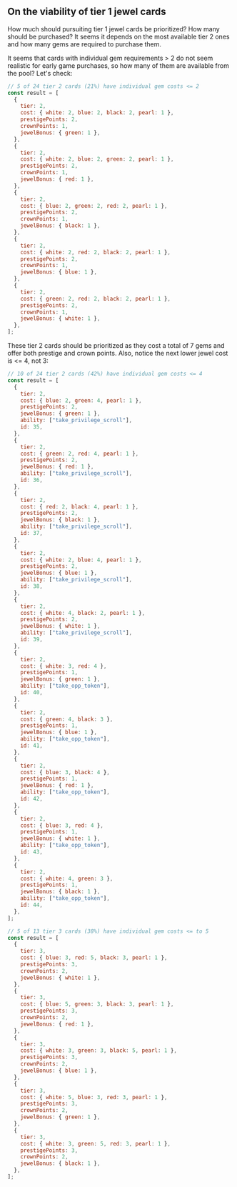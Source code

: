 ## On the viability of tier 1 jewel cards

How much should pursuiting tier 1 jewel cards be prioritized? How many should be purchased? It seems it depends on the most available tier 2 ones and how many gems are required to purchase them.

It seems that cards with individual gem requirements > 2 do not seem realistic for early game purchases, so how many of them are available from the pool? Let's check:

```js
// 5 of 24 tier 2 cards (21%) have individual gem costs <= 2
const result = [
  {
    tier: 2,
    cost: { white: 2, blue: 2, black: 2, pearl: 1 },
    prestigePoints: 2,
    crownPoints: 1,
    jewelBonus: { green: 1 },
  },
  {
    tier: 2,
    cost: { white: 2, blue: 2, green: 2, pearl: 1 },
    prestigePoints: 2,
    crownPoints: 1,
    jewelBonus: { red: 1 },
  },
  {
    tier: 2,
    cost: { blue: 2, green: 2, red: 2, pearl: 1 },
    prestigePoints: 2,
    crownPoints: 1,
    jewelBonus: { black: 1 },
  },
  {
    tier: 2,
    cost: { white: 2, red: 2, black: 2, pearl: 1 },
    prestigePoints: 2,
    crownPoints: 1,
    jewelBonus: { blue: 1 },
  },
  {
    tier: 2,
    cost: { green: 2, red: 2, black: 2, pearl: 1 },
    prestigePoints: 2,
    crownPoints: 1,
    jewelBonus: { white: 1 },
  },
];
```

These tier 2 cards should be prioritized as they cost a total of 7 gems and offer both prestige and crown points. Also, notice the next lower jewel cost is <= 4, not 3:

```js
// 10 of 24 tier 2 cards (42%) have individual gem costs <= 4
const result = [
  {
    tier: 2,
    cost: { blue: 2, green: 4, pearl: 1 },
    prestigePoints: 2,
    jewelBonus: { green: 1 },
    ability: ["take_privilege_scroll"],
    id: 35,
  },
  {
    tier: 2,
    cost: { green: 2, red: 4, pearl: 1 },
    prestigePoints: 2,
    jewelBonus: { red: 1 },
    ability: ["take_privilege_scroll"],
    id: 36,
  },
  {
    tier: 2,
    cost: { red: 2, black: 4, pearl: 1 },
    prestigePoints: 2,
    jewelBonus: { black: 1 },
    ability: ["take_privilege_scroll"],
    id: 37,
  },
  {
    tier: 2,
    cost: { white: 2, blue: 4, pearl: 1 },
    prestigePoints: 2,
    jewelBonus: { blue: 1 },
    ability: ["take_privilege_scroll"],
    id: 38,
  },
  {
    tier: 2,
    cost: { white: 4, black: 2, pearl: 1 },
    prestigePoints: 2,
    jewelBonus: { white: 1 },
    ability: ["take_privilege_scroll"],
    id: 39,
  },
  {
    tier: 2,
    cost: { white: 3, red: 4 },
    prestigePoints: 1,
    jewelBonus: { green: 1 },
    ability: ["take_opp_token"],
    id: 40,
  },
  {
    tier: 2,
    cost: { green: 4, black: 3 },
    prestigePoints: 1,
    jewelBonus: { blue: 1 },
    ability: ["take_opp_token"],
    id: 41,
  },
  {
    tier: 2,
    cost: { blue: 3, black: 4 },
    prestigePoints: 1,
    jewelBonus: { red: 1 },
    ability: ["take_opp_token"],
    id: 42,
  },
  {
    tier: 2,
    cost: { blue: 3, red: 4 },
    prestigePoints: 1,
    jewelBonus: { white: 1 },
    ability: ["take_opp_token"],
    id: 43,
  },
  {
    tier: 2,
    cost: { white: 4, green: 3 },
    prestigePoints: 1,
    jewelBonus: { black: 1 },
    ability: ["take_opp_token"],
    id: 44,
  },
];
```

```js
// 5 of 13 tier 3 cards (38%) have individual gem costs <= to 5
const result = [
  {
    tier: 3,
    cost: { blue: 3, red: 5, black: 3, pearl: 1 },
    prestigePoints: 3,
    crownPoints: 2,
    jewelBonus: { white: 1 },
  },
  {
    tier: 3,
    cost: { blue: 5, green: 3, black: 3, pearl: 1 },
    prestigePoints: 3,
    crownPoints: 2,
    jewelBonus: { red: 1 },
  },
  {
    tier: 3,
    cost: { white: 3, green: 3, black: 5, pearl: 1 },
    prestigePoints: 3,
    crownPoints: 2,
    jewelBonus: { blue: 1 },
  },
  {
    tier: 3,
    cost: { white: 5, blue: 3, red: 3, pearl: 1 },
    prestigePoints: 3,
    crownPoints: 2,
    jewelBonus: { green: 1 },
  },
  {
    tier: 3,
    cost: { white: 3, green: 5, red: 3, pearl: 1 },
    prestigePoints: 3,
    crownPoints: 2,
    jewelBonus: { black: 1 },
  },
];
```
